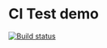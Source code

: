 # CI Test demo

[![Build status](https://ci.appveyor.com/api/projects/status/qh8e1cgg1uy1fc20?svg=true)](https://ci.appveyor.com/project/saunindm/ajs-homeworks-06-1)
